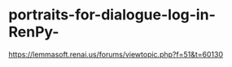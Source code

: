 # portraits-for-dialogue-log-in-RenPy-

https://lemmasoft.renai.us/forums/viewtopic.php?f=51&t=60130
